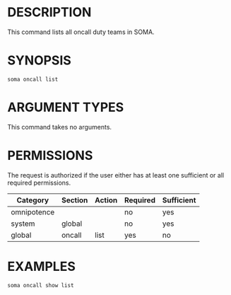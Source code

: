 # DESCRIPTION

This command lists all oncall duty teams in SOMA.

# SYNOPSIS

```
soma oncall list
```

# ARGUMENT TYPES

This command takes no arguments.

# PERMISSIONS

The request is authorized if the user either has at least one
sufficient or all required permissions.

Category | Section | Action | Required | Sufficient
 ------- | ------- | ------ | -------- | ----------
omnipotence | | | no | yes
system | global | | no | yes
global | oncall | list | yes | no

# EXAMPLES

```
soma oncall show list
```
